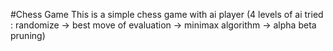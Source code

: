 #Chess Game
This is a simple chess game with ai player (4 levels of ai tried : randomize -> best move of evaluation -> minimax algorithm -> alpha beta pruning)
